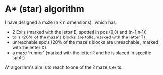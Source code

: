 # A* (star) algorithm

I have designed a maze (n x n dimensions) , which has :
- 2 Exits (marked with the letter E, spotted in pos (0,0) and (n-1,n-1))
- tolls (20% of the maze's blocks are tolls ,marked with the letter T)
- unreachable spots  (20% of the maze's blocks are unreachable , marked with the letter X)
- a maze 'runner' (marked with the letter R and he is placed in specific spots)

A* algorithm's aim is to reach to one of the 2 maze's exits.
